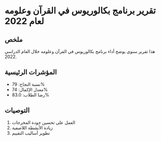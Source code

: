 # تقرير برنامج بكالوريوس في القرآن وعلومه لعام 2022

## ملخص

هذا تقرير سنوي يوضح أداء برنامج بكالوريوس في القرآن وعلومه خلال العام الدراسي 2022.

## المؤشرات الرئيسية

- نسبة النجاح: 79%
- معدل الإكمال: 74%
- رضا الطلاب: 83.0%

## التوصيات

1. العمل على تحسين جودة المخرجات
2. زيادة الأنشطة اللاصفية
3. تطوير أساليب التقييم
